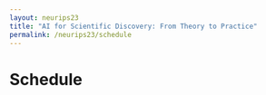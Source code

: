 ```yaml
---
layout: neurips23
title: "AI for Scientific Discovery: From Theory to Practice"
permalink: /neurips23/schedule
---
```



# Schedule


